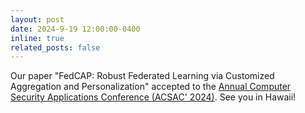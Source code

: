 ```yaml
---
layout: post
date: 2024-9-19 12:00:00-0400
inline: true
related_posts: false
---
```


Our paper "FedCAP: Robust Federated Learning via Customized Aggregation and Personalization" accepted to the [Annual Computer Security Applications Conference (ACSAC' 2024)](https://www.acsac.org). See you in Hawaii!

